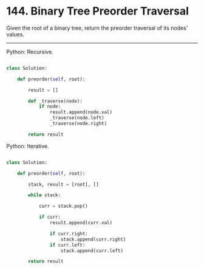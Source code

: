 # 144. Binary Tree Preorder Traversal

Given the root of a binary tree, return the preorder traversal of its nodes'
values.

---

Python: Recursive.

```python

class Solution:

    def preorder(self, root):

        result = []

        def _traverse(node):
            if node:
                result.append(node.val)
                _traverse(node.left)
                _traverse(node.right)

        return result

```

Python: Iterative.

```python

class Solution:

    def preorder(self, root):

        stack, result = [root], []

        while stack:

            curr = stack.pop()

            if curr:
                result.append(curr.val)

                if curr.right:
                    stack.append(curr.right)
                if curr.left:
                    stack.append(curr.left)

        return result
```
